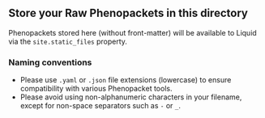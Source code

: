 ## Store your Raw Phenopackets in this directory

Phenopackets stored here (without front-matter) will be available to Liquid via the `site.static_files` property.


### Naming conventions

- Please use `.yaml` or `.json` file extensions (lowercase) to ensure compatibility with various Phenopacket tools.
- Please avoid using non-alphanumeric characters in your filename, except for non-space separators such as `-` or `_`.

